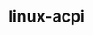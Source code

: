 ---
parent_project: linux
permalink: /engineering/projects/linux/linux-acpi/
project_link_name: linux-acpi
project_stats: 'true'
project_url: n/a
title: linux-acpi
---